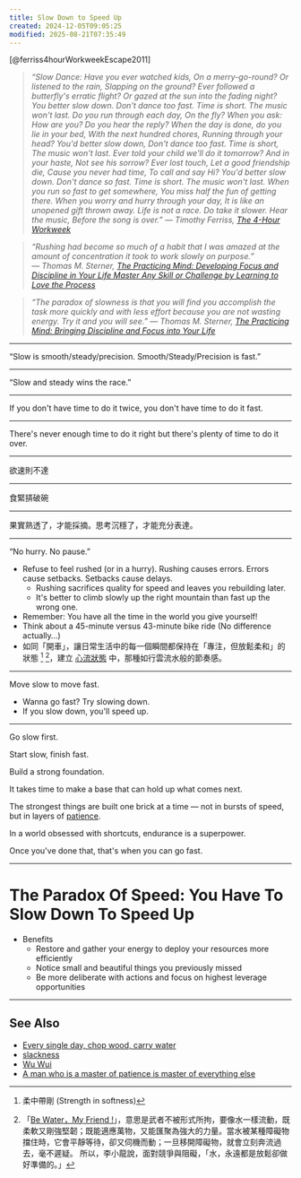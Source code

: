 ```yaml
---
title: Slow Down to Speed Up
created: 2024-12-05T09:05:25
modified: 2025-08-21T07:35:49
---
```


[@ferriss4hourWorkweekEscape2011]

> _“Slow Dance: Have you ever watched kids, On a merry-go-round? Or listened to the rain, Slapping on the ground? Ever followed a butterfly's erratic flight? Or gazed at the sun into the fading night? You better slow down. Don't dance too fast. Time is short. The music won't last. Do you run through each day, On the fly? When you ask: How are you? Do you hear the reply? When the day is done, do you lie in your bed, With the next hundred chores, Running through your head? You'd better slow down, Don't dance too fast. Time is short, The music won't last. Ever told your child we'll do it tomorrow? And in your haste, Not see his sorrow? Ever lost touch, Let a good friendship die, Cause you never had time, To call and say Hi? You'd better slow down. Don't dance so fast. Time is short. The music won't last. When you run so fast to get somewhere, You miss half the fun of getting there. When you worry and hurry through your day, It is like an unopened gift thrown away. Life is not a race. Do take it slower. Hear the music, Before the song is over.” ― Timothy Ferriss, [The 4-Hour Workweek](https://www.goodreads.com/work/quotes/1885647)_

> _“Rushing had become so much of a habit that I was amazed at the amount of concentration it took to work slowly on purpose.” ― Thomas M. Sterner, [The Practicing Mind: Developing Focus and Discipline in Your Life Master Any Skill or Challenge by Learning to Love the Process](https://www.goodreads.com/work/quotes/326331)_

> _“The paradox of slowness is that you will find you accomplish the task more quickly and with less effort because you are not wasting energy. Try it and you will see.” ― Thomas M. Sterner, [The Practicing Mind: Bringing Discipline and Focus into Your Life](https://www.goodreads.com/work/quotes/326331)_

---

“Slow is smooth/steady/precision. Smooth/Steady/Precision is fast.”

---

“Slow and steady wins the race.”

---

If you don't have time to do it twice, you don't have time to do it fast.

---

There's never enough time to do it right but there's plenty of time to do it over.

---

欲速則不達

---

食緊挵破碗

---

果實熟透了，才能採摘。思考沉穩了，才能充分表達。

---

“No hurry. No pause.”

* Refuse to feel rushed (or in a hurry). Rushing causes errors. Errors cause setbacks. Setbacks cause delays.
	* Rushing sacrifices quality for speed and leaves you rebuilding later.
	* It's better to climb slowly up the right mountain than fast up the wrong one.
* Remember: You have all the time in the world you give yourself!
* Think about a 45-minute versus 43-minute bike ride (No difference actually…)
* 如同「開車」，讓日常生活中的每一個瞬間都保持在「專注，但放鬆柔和」的狀態 [^1] [^2]，建立 [心流狀態](flow-state.md) 中，那種如行雲流水般的節奏感。

---

Move slow to move fast.

* Wanna go fast? Try slowing down.
* If you slow down, you'll speed up.

---

Go slow first.

Start slow, finish fast.

Build a strong foundation.

It takes time to make a base that can hold up what comes next.

The strongest things are built one brick at a time — not in bursts of speed, but in layers of [patience](a-man-who-is-a-master-of-patience-is-master-of-everything-else.md).

In a world obsessed with shortcuts, endurance is a superpower.

Once you've done that, that's when you can go fast.

---

# The Paradox Of Speed: You Have To Slow Down To Speed Up

* Benefits
	* Restore and gather your energy to deploy your resources more efficiently
	* Notice small and beautiful things you previously missed
	* Be more deliberate with actions and focus on highest leverage opportunities

---

## See Also

* [Every single day, chop wood, carry water](every-single-day-chop-wood-carry-waters.md)
* [slackness](slackness.md)
* [Wu Wui](Wu%20Wui.md)
* [A man who is a master of patience is master of everything else](a-man-who-is-a-master-of-patience-is-master-of-everything-else.md)

[^1]: 柔中帶剛 (Strength in softness)
[^2]: 「[Be Water，My Friend !](https://www.goodreads.com/work/quotes/74693436-be-water-my-friend-the-true-teachings-of-bruce-lee)」，意思是武者不被形式所拘，要像水一樣流動，既柔軟又剛強堅韌；既能適應萬物，又能匯聚為強大的力量。當水被某種障礙物擋住時，它會平靜等待，卻又伺機而動；一旦移開障礙物，就會立刻奔流過去，毫不遲疑。 所以，李小龍說，面對競爭與阻礙，「水，永遠都是放鬆卻做好準備的。」
